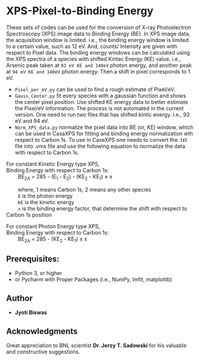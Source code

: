 # XPS-Pixel-to-Binding Energy
These sets of codes can be used for the conversion of X-ray Photoelectron Spectroscopy (XPS) image data to Binding Energy (BE). In XPS image data, the acquisition window is limited. i.e., the binding energy window is limited to a certain value, such as 12 eV. And, counts/ Intensity are given with respect to Pixel data. The binding energy windows can be calculated using the XPS spectra of a species with shifted Kintec Energy (KE) value. i.e., Arsenic peak taken at ```93 eV KE and 140eV``` photon energy, and another peak at ```94 eV KE and 140eV``` photon energy. Then a shift in pixel corresponds to 1 eV. <br/>

* ```Pixel_per_eV.py``` can be used to find a rough estimate of Pixel/eV.<br/>
* ```Gauss_Center.py``` fit every species with a gaussian function and shows the center pixel position. Use shifted KE energy data to better estimate the Pixel/eV information. The process is not automated in the current version. One need to run two files that has shifted kintic energy. i.e., 93 eV and 94 eV. <br/>
* ```Norm_XPS_data.py```  normalize the pixel data into BE (or, KE) window, which can be used in CasaXPS for fitting and binding energy normalization wth respect to Carbon 1s. To use in CaseXPS one needs to convert the .txt file into .vms file and use the following equation to normalize the data with respect to Carbon 1s. <br/>

For constant Kinetic Energy type XPS, <br/>
Binding Energy with respect to Carbon 1s: <br/>
&nbsp; &nbsp; &nbsp; &nbsp; BE<sub>2A</sub> = 285 - (E<sub>1</sub> - E<sub>2</sub>) - (KE<sub>2</sub> - KE<sub>1</sub>)   ± x
  
&nbsp; &nbsp; &nbsp; &nbsp;  where, 1 means Carbon 1s, 2 means any other species<br/>
&nbsp; &nbsp; &nbsp; &nbsp; ```E``` is the photon energy<br/>
&nbsp; &nbsp; &nbsp; &nbsp; ```KE``` is the kinetic energy<br/>
&nbsp; &nbsp; &nbsp; &nbsp; ```x``` is the binding energy factor, that determine the shift with respect to Carbon 1s position<br/>


For constant Photon Energy type XPS, <br/>
Binding Energy with respect to Carbon 1s: <br/>
&nbsp; &nbsp; &nbsp; &nbsp; BE<sub>2A</sub> = 285 - (KE<sub>2</sub> - KE<sub>1</sub>)   ± x
         
## Prerequisites:

* Python 3, or higher
* or Pycharm with Proper Packages (i.e., NumPy, lmfit, matplotlib)

## Author

 * **Jyoti Biswas**
 
## Acknowledgments

Great appreciation to BNL scientist **Dr. Jerzy T. Sadowski** for his valuable and constructive suggestions. 
 
